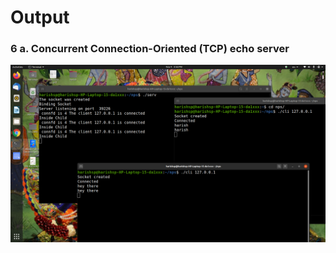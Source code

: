 # Output
### 6 a. Concurrent Connection-Oriented (TCP) echo server 
![](https://raw.githubusercontent.com/harishsanjaykumarpukale/NPS-LAB-PROGRAMS/main/6-prg/Screenshot%20from%202020-11-04%2015-56-03.png?token=ALCA4XDMJMPI4IH5LBQTKE27UKVEY)
